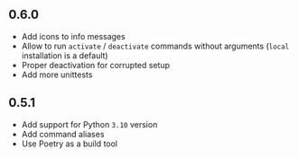 ## 0.6.0

* Add icons to info messages
* Allow to run `activate` / `deactivate` commands without arguments (`local` installation is a default)
* Proper deactivation for corrupted setup
* Add more unittests

## 0.5.1

* Add support for Python `3.10` version
* Add command aliases
* Use Poetry as a build tool
